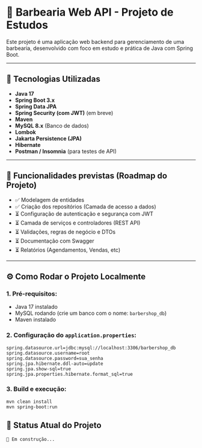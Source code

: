 # 💈 Barbearia Web API - Projeto de Estudos

Este projeto é uma aplicação web backend para gerenciamento de uma barbearia, desenvolvido com foco em estudo e prática de Java com Spring Boot.

---

## 🚀 Tecnologias Utilizadas

- **Java 17**
- **Spring Boot 3.x**
- **Spring Data JPA**
- **Spring Security (com JWT)** (em breve)
- **Maven**
- **MySQL 8.x** (Banco de dados)
- **Lombok**
- **Jakarta Persistence (JPA)**
- **Hibernate**
- **Postman / Insomnia** (para testes de API)

---

## 📌 Funcionalidades previstas (Roadmap do Projeto)

- ✅ Modelagem de entidades
- ✅ Criação dos repositórios (Camada de acesso a dados)
- ⏳ Configuração de autenticação e segurança com JWT
- ⏳ Camada de serviços e controladores (REST API)
- ⏳ Validações, regras de negócio e DTOs
- ⏳ Documentação com Swagger
- ⏳ Relatórios (Agendamentos, Vendas, etc)

---

## ⚙️ Como Rodar o Projeto Localmente

### 1. Pré-requisitos:

- Java 17 instalado
- MySQL rodando (crie um banco com o nome: `barbershop_db`)
- Maven instalado

### 2. Configuração do `application.properties`:

```properties
spring.datasource.url=jdbc:mysql://localhost:3306/barbershop_db
spring.datasource.username=root
spring.datasource.password=sua_senha
spring.jpa.hibernate.ddl-auto=update
spring.jpa.show-sql=true
spring.jpa.properties.hibernate.format_sql=true

````

### 3. Build e execução:

````
mvn clean install
mvn spring-boot:run
````

## 🎯 Status Atual do Projeto

    🚧 Em construção...
